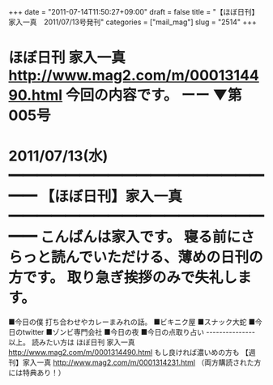 +++
date = "2011-07-14T11:50:27+09:00"
draft = false
title = "【ほぼ日刊】家入一真　2011/07/13号発刊"
categories = ["mail_mag"]
slug = "2514"
+++

ほぼ日刊 家入一真
<a href="http://www.mag2.com/m/0001314490.html" target="_blank">http://www.mag2.com/m/0001314490.html</a>
今回の内容です。
ーー
▼第005号
　　　　　　　　　　　　2011/07/13(水)
━━━━━━━━━━━━━━━━━━━━
【ほぼ日刊】家入一真
━━━━━━━━━━━━━━━━━━━━
こんばんは家入です。
寝る前にさらっと読んでいただける、薄めの日刊の方です。
取り急ぎ挨拶のみで失礼します。
===============================
■今日の僕
打ち合わせやカレーまみれの話。
■ビキニク屋
■スナック大蛇
■今日のtwitter
■ゾンビ専門会社
■今日の夜
■今日の点取り占い
&#45;&#45;&#45;&#45;&#45;&#45;&#45;&#45;&#45;&#45;&#45;&#45;&#45;&#45;&#45;
以上。
読みたい方は
ほぼ日刊 家入一真
<a href="http://www.mag2.com/m/0001314490.html" target="_blank">http://www.mag2.com/m/0001314490.html</a>
もし良ければ濃いめの方も
【週刊】家入一真
<a href="http://www.mag2.com/m/0001314231.html" target="_blank">http://www.mag2.com/m/0001314231.html</a>
（両方購読された方には特典あり！）
